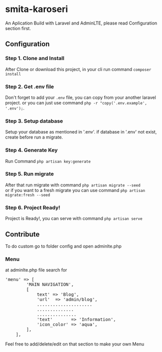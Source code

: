 # smita-karoseri
An Aplication Build with Laravel and AdminLTE, please read Configuration section first.
## Configuration
### Step 1. Clone and Install
After Clone or download this project, in your cli run command `composer install`
### Step 2. Get .env file
Don't forget to add your `.env` file, you can copy from your another laravel project. or you can just use command `php -r "copy('.env.example', '.env');`.
### Step 3. Setup database
Setup your database as mentioned in '.env'. if database in '.env' not exist, create before run a migrate.
### Step 4. Generate Key
Run Command `php artisan key:generate`
### Step 5. Run migrate
After that run migrate with command `php artisan migrate --seed`
</br>
or if you want to a fresh migrate you can use command `php artisan migrate:fresh --seed`
### Step 6. Project Ready!
Project is Ready!, you can serve with command `php artisan serve`
## Contribute
To do custom go to folder config and open adminlte.php
### Menu
at adminlte.php file search for 
<pre>
'menu' => [
        'MAIN NAVIGATION',
        [
            text' => 'Blog',
            'url'  => 'admin/blog',
            .....................
            ..............
            ...............
            'text'       => 'Information',
            'icon_color' => 'aqua',
        ],
    ],
</pre>
Feel free to add/delete/edit on that section to make your own Menu


